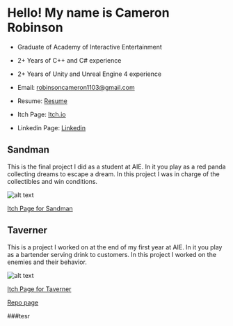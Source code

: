 # Hello! My name is Cameron Robinson

- Graduate of Academy of Interactive Entertainment
- 2+ Years of C++ and C# experience
- 2+ Years of Unity and Unreal Engine 4 experience
- Email: robinsoncameron1103@gmail.com

- Resume: [Resume](https://resume.creddle.io/resume/9kw7wcu4ea5)

- Itch Page: [Itch.io](https://cams-jams.itch.io/)

- Linkedin Page: [Linkedin](https://www.linkedin.com/in/cameron-robinson-9557051ba/)

## Sandman
This is the final project I did as a student at AIE. In it you play as a red panda collecting dreams to escape a dream. In this project I was in charge of the collectibles and win conditions.

![alt text](https://user-images.githubusercontent.com/69812742/173671354-92470dcd-fcef-4f1f-a03c-1c28f032d8a8.png)

[Itch Page for Sandman](https://reposeproductions.itch.io/sandman)


## Taverner
This is a project I worked on at the end of my first year at AIE. In it you play as a bartender serving drink to customers. In this project I worked on the enemies and their behavior.

![alt text](https://user-images.githubusercontent.com/69812742/173674992-596bb4d7-a163-469c-974d-ce675e024a06.png)

[Itch Page for Taverner](https://lthan.itch.io/taverner)

[Repo page](https://github.com/CamRobinson1103/Taverner)

###tesr
